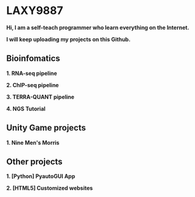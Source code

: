 # LAXY9887
**Hi, I am a self-teach programmer who learn everything on the Internet.**

**I will keep uploading my projects on this Github.**


## Bioinfomatics

**1. RNA-seq pipeline**

**2. ChIP-seq pipeline**

**3. TERRA-QUANT pipeline**

**4. NGS Tutorial**

## Unity Game projects

**1. Nine Men's Morris**

## Other projects

**1. [Python] PyautoGUI App**

**2. [HTML5] Customized websites**
